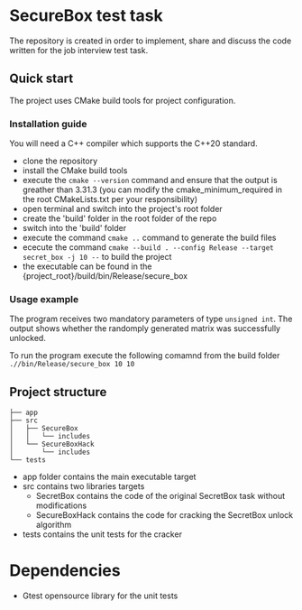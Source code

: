 # SecureBox test task

The repository is created in order to implement, share and discuss the code written for the job interview test task.

## Quick start

The project uses CMake build tools for project configuration.

### Installation guide

You will need a C++ compiler which supports the C++20 standard.

* clone the repository
* install the CMake build tools
* execute the `cmake --version` command and ensure that the output is greather than 3.31.3 (you can modify the cmake_minimum_required in the root CMakeLists.txt per your responsibility)
* open terminal and switch into the project's root folder
* create the 'build' folder in the root folder of the repo
* switch into the 'build' folder
* execute the command `cmake ..` command to generate the build files
* ececute the command `cmake --build . --config Release --target secret_box -j 10 --` to build the project
* the executable can be found in the {project_root}/build/bin/Release/secure_box

### Usage example

The program receives two mandatory parameters of type `unsigned int`. The output shows whether the randomply generated matrix was successfully unlocked.

To run the program execute the following comamnd from the build folder `.//bin/Release/secure_box 10 10`

## Project structure

```
├── app
├── src
│   ├── SecureBox
│   │   └── includes
│   └── SecureBoxHack
│       └── includes
└── tests
```

* app folder contains the main executable target
* src contains two libraries targets
  * SecretBox contains the code of the original SecretBox task without modifications
  * SecureBoxHack contains the code for cracking the SecretBox unlock algorithm
* tests contains the unit tests for the cracker

# Dependencies

* Gtest opensource library for the unit tests
